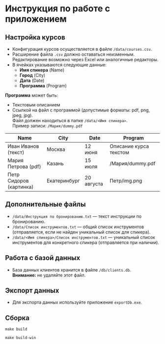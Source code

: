 # Инструкция по работе с приложением

## Настройка курсов

- Конфигурация курсов осуществляется в файле `/data/courses.csv`.
- Расширение файла `.csv` должно оставаться неизменным. Редактирование возможно через Excel или аналогичные редакторы.
- В ячейках указываются следующие данные:
  - **Имя спикера** (Name)
  - **Город** (City)
  - **Дата** (Date)
  - **Программа** (Program)

**Программа** может быть:
- Текстовым описанием
- Ссылкой на файл с программой (допустимые форматы: pdf, png, jpeg, jpg).  
  Файл должен находиться в папке `/data/<Имя спикера>`.  
  Пример записи: `/Мария/dummy.pdf`

| Name                    | City          | Date       | Program                |
|-------------------------|---------------|------------|------------------------|
| Иван Иванов (текст)     | Москва        | 12 июня    | Описание курса текстом |
| Мария Петрова (pdf)     | Казань        | 15 июля    | /Мария/dummy.pdf       |
| Петр Сидоров (картинка) | Екатеринбург  | 20 августа | Петр/img.png           |

## Дополнительные файлы

- `/data/Инструкция по бронированию.txt` — текст инструкции по бронированию.
- `/data/Список инструментов.txt` — общий список инструментов (отправляется, если не найден уникальный список для спикера).
- `/data/<Имя спикера>/Список инструментов.txt` — уникальный список инструментов для конкретного спикера (отправляется при наличии).

## Работа с базой данных

- База данных клиентов хранится в файле `/db/clients.db`.  
  **Внимание:** не удаляйте этот файл.

## Экспорт данных

- Для экспорта данных используйте приложение `exportDb.exe`.

## Сборка

```
make build

make build-win
```
